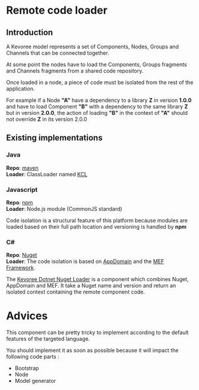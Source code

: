# Remote code loader
## Introduction
A Kevoree model represents a set of Components, Nodes, Groups and Channels that can be connected together.

At some point the nodes have to load the Components, Groups fragments and Channels fragments from a shared code repository.

Once loaded in a node, a piece of code must be isolated from the rest of the application.

For example if a Node **"A"** have a dependency to a library **Z** in version **1.0.0** and have to load Component **"B"** with a dependency to the same library **Z** but in version **2.0.0**, the action of loading **"B"** in the context of **"A"** should not override **Z** in its version 2.0.0

## Existing implementations
### Java

**Repo**: [maven](https://maven.apache.org/)  
**Loader**: ClassLoader named [KCL](https://github.com/dukeboard/kevoree-classloading-framework)

### Javascript

**Repo**: [npm](https://www.npmjs.com/)  
**Loader**: Node.js module (CommonJS standard)

Code isolation is a structural feature of this platform because modules are loaded based on their full path location and versioning is handled by **npm**

### C&#35;

**Repo**: [Nuget](https://github.com/kevoree/kevoree-dotnet-nuget-loader)  
**Loader**:
The code isolation is based on <a href="https://msdn.microsoft.com/en-us/library/2bh4z9hs(v=vs.110).aspx">AppDomain</a> and the <a href="https://msdn.microsoft.com/en-us/library/dd460648(v=vs.110).aspx">MEF Framework</a>.  

The [Kevoree Dotnet Nuget Loader](https://github.com/kevoree/kevoree-dotnet-nuget-loader) is a component which combines Nuget, AppDomain and MEF. It take a Nuget name and version and return an isolated context containing the remote component code.

# Advices
This component can be pretty tricky to implement according to the default features of the targeted language.

You should implement it as soon as possible because it will impact the following code parts :
 * Bootstrap
 * Node
 * Model generator
